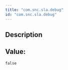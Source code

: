 ```yaml
---
title: "com.snc.sla.debug"
id: "com.snc.sla.debug"
---
```

## Description



## Value: 
```
false
```
